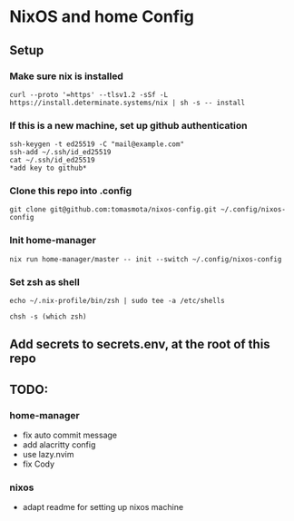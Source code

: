 # NixOS and home Config

## Setup

### Make sure nix is installed
`curl --proto '=https' --tlsv1.2 -sSf -L https://install.determinate.systems/nix | sh -s -- install`

### If this is a new machine, set up github authentication
```
ssh-keygen -t ed25519 -C "mail@example.com"
ssh-add ~/.ssh/id_ed25519
cat ~/.ssh/id_ed25519
*add key to github*
```

### Clone this repo into .config
`git clone git@github.com:tomasmota/nixos-config.git ~/.config/nixos-config`

### Init home-manager
`nix run home-manager/master -- init --switch ~/.config/nixos-config`

### Set zsh as shell
`echo ~/.nix-profile/bin/zsh | sudo tee -a /etc/shells`

`chsh -s (which zsh)`  

## Add secrets to secrets.env, at the root of this repo

## TODO:

### home-manager
- fix auto commit message
- add alacritty config
- use lazy.nvim
- fix Cody

### nixos
- adapt readme for setting up nixos machine

